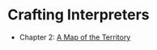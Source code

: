 # Crafting Interpreters

- Chapter 2: [A Map of the Territory](https://github.com/PR0Grammar/crafting-interpreters/tree/main/Chpt2)
